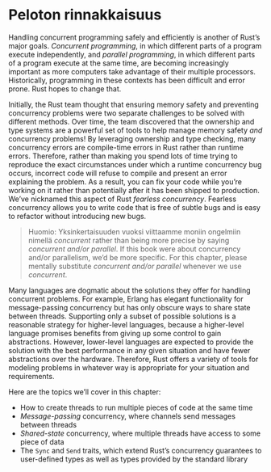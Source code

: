 # Peloton rinnakkaisuus

Handling concurrent programming safely and efficiently is another of Rust’s
major goals. _Concurrent programming_, in which different parts of a program
execute independently, and _parallel programming_, in which different parts of
a program execute at the same time, are becoming increasingly important as more
computers take advantage of their multiple processors. Historically,
programming in these contexts has been difficult and error prone. Rust hopes to
change that.

Initially, the Rust team thought that ensuring memory safety and preventing
concurrency problems were two separate challenges to be solved with different
methods. Over time, the team discovered that the ownership and type systems are
a powerful set of tools to help manage memory safety _and_ concurrency
problems! By leveraging ownership and type checking, many concurrency errors
are compile-time errors in Rust rather than runtime errors. Therefore, rather
than making you spend lots of time trying to reproduce the exact circumstances
under which a runtime concurrency bug occurs, incorrect code will refuse to
compile and present an error explaining the problem. As a result, you can fix
your code while you’re working on it rather than potentially after it has been
shipped to production. We’ve nicknamed this aspect of Rust _fearless_
_concurrency_. Fearless concurrency allows you to write code that is free of
subtle bugs and is easy to refactor without introducing new bugs.

> Huomio: Yksinkertaisuuden vuoksi viittaamme moniin ongelmiin nimellä
> _concurrent_ rather than being more precise by saying _concurrent and/or
> parallel_. If this book were about concurrency and/or parallelism, we’d be
> more specific. For this chapter, please mentally substitute _concurrent
> and/or parallel_ whenever we use _concurrent_.

Many languages are dogmatic about the solutions they offer for handling
concurrent problems. For example, Erlang has elegant functionality for
message-passing concurrency but has only obscure ways to share state between
threads. Supporting only a subset of possible solutions is a reasonable
strategy for higher-level languages, because a higher-level language promises
benefits from giving up some control to gain abstractions. However, lower-level
languages are expected to provide the solution with the best performance in any
given situation and have fewer abstractions over the hardware. Therefore, Rust
offers a variety of tools for modeling problems in whatever way is appropriate
for your situation and requirements.

Here are the topics we’ll cover in this chapter:

- How to create threads to run multiple pieces of code at the same time
- _Message-passing_ concurrency, where channels send messages between threads
- _Shared-state_ concurrency, where multiple threads have access to some piece
  of data
- The `Sync` and `Send` traits, which extend Rust’s concurrency guarantees to
  user-defined types as well as types provided by the standard library
